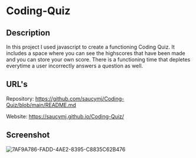 # Coding-Quiz

## Description

In this project I used javascript to create a functioning Coding Quiz. It includes a space where you can see the highscores that have been made and you can store your own score. There is a functioning time that depletes everytime a user incorrectly answers a question as well.

## URL's

Repository: https://github.com/saucymj/Coding-Quiz/blob/main/README.md

Website: https://saucymj.github.io/Coding-Quiz/

## Screenshot
![7AF9A786-FADD-4AE2-8395-C8835C62B476](https://user-images.githubusercontent.com/106449899/184288853-39bc04db-31d8-4a97-a2f9-c1539352c17d.jpeg)
